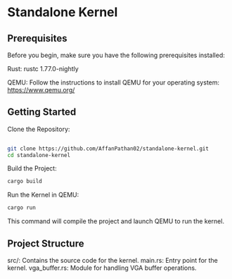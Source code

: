 # Standalone Kernel

## Prerequisites

Before you begin, make sure you have the following prerequisites installed:

Rust: rustc 1.77.0-nightly

QEMU: Follow the instructions to install QEMU for your operating system: https://www.qemu.org/
## Getting Started

Clone the Repository:

```bash
  
git clone https://github.com/AffanPathan02/standalone-kernel.git
cd standalone-kernel
```



Build the Project:
```bash
cargo build
```

Run the Kernel in QEMU:
```bash
cargo run
```

This command will compile the project and launch QEMU to run the kernel.

## Project Structure

src/: Contains the source code for the kernel.
main.rs: Entry point for the kernel.
vga_buffer.rs: Module for handling VGA buffer operations.
